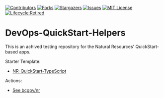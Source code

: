 <!-- PROJECT SHIELDS -->

[![Contributors](https://img.shields.io/github/contributors/bcgov/devops-quickstart-helpers)](/../../graphs/contributors)
[![Forks](https://img.shields.io/github/forks/bcgov/devops-quickstart-helpers)](/../../network/members)
[![Stargazers](https://img.shields.io/github/stars/bcgov/devops-quickstart-helpers)](/../../stargazers)
[![Issues](https://img.shields.io/github/issues/bcgov/devops-quickstart-helpers)](/../../issues)
[![MIT License](https://img.shields.io/github/license/bcgov/devops-quickstart-helpers.svg)](/LICENSE)
[![Lifecycle:Retired](https://img.shields.io/badge/Lifecycle-Retired-d45500)](https://github.com/bcgov/repomountie/blob/master/doc/lifecycle-badges.md)

# DevOps-QuickStart-Helpers

This is an achived testing repository for the Natural Resources' QuickStart-based apps.

Starter Template:
 - [NR-QuickStart-TypeScript](https://github.com/bcgov/NR-QuickStart-TypeScript)

Actions:
 - [See bcgov/nr](https://github.com/bcgov-nr/?q=actions-&type=all&language=&sort=)
